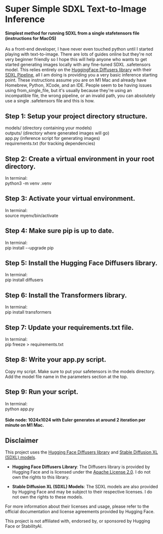 # Super Simple SDXL Text-to-Image Inference
#### Simplest method for running SDXL from a single stafetensors file (instructions for MacOS)
As a front-end developer, I have never even touched python until I started playing with text-to-image. There are lots of guides online but they're not very beginner friendly so I hope this will help anyone who wants to get started generating images locally with any fine-tuned SDXL .safetensors model. This relies entirely on the [HuggingFace Diffusers library](https://huggingface.co/docs/diffusers/en/index) with their [SDXL Pipeline](https://huggingface.co/docs/diffusers/en/using-diffusers/sdxl), all I am doing is providing you a very basic inference starting point. These instructions assume you are on M1 Mac and already have Homebrew, Python, XCode, and an IDE. People seem to be having issues using from_single_file, but it's usually because they're using an incompatible file, the wrong pipeline, or an invalid path, you can absolutely use a single .safetensors file and this is how.

## Step 1: Setup your project directory structure.
models/ (directory containing your models)  
outputs/ (directory where generated images will go)  
app.py (inference script for generating images)  
requirements.txt (for tracking dependencies)

## Step 2: Create a virtual environment in your root directory.
In terminal:  
python3 -m venv .venv


## Step 3: Activate your virtual environment.
In terminal:  
source myenv/bin/activate


## Step 4: Make sure pip is up to date.
In terminal:  
pip install --upgrade pip


## Step 5: Install the Hugging Face Diffusers library.
In terminal:  
pip install diffusers


## Step 6: Install the Transformers library.
In terminal:  
pip install transformers


## Step 7: Update your requirements.txt file.
In terminal:  
pip freeze > requirements.txt


## Step 8: Write your app.py script.
Copy my script. Make sure to put your safetensors in the models directory.  
Add the model file name in the parameters section at the top.

## Step 9: Run your script.
In terminal:  
python app.py

#### Side node: 1024x1024 with Euler generates at around 2 iteration per minute on M1 Mac.

## Disclaimer

This project uses the [Hugging Face Diffusers library](https://github.com/huggingface/diffusers) and [Stable Diffusion XL (SDXL) models](https://huggingface.co/models). 

- **Hugging Face Diffusers Library**: The Diffusers library is provided by Hugging Face and is licensed under the [Apache License 2.0](https://opensource.org/licenses/Apache-2.0). I do not own the rights to this library.

- **Stable Diffusion XL (SDXL) Models**: The SDXL models are also provided by Hugging Face and may be subject to their respective licenses. I do not own the rights to these models.

For more information about their licenses and usage, please refer to the official documentation and license agreements provided by Hugging Face.

This project is not affiliated with, endorsed by, or sponsored by Hugging Face or StabilityAI.
